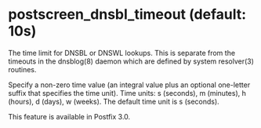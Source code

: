 # postscreen_dnsbl_timeout (default: 10s)
 The time limit for DNSBL or DNSWL lookups. This is separate from
the timeouts in the dnsblog(8) daemon which are defined by system
resolver(3) routines. 


 Specify a non-zero time value (an integral value plus an optional
one-letter suffix that specifies the time unit). Time units: s
(seconds), m (minutes), h (hours), d (days), w (weeks).
The default time unit is s (seconds). 


 This feature is available in Postfix 3.0. 


